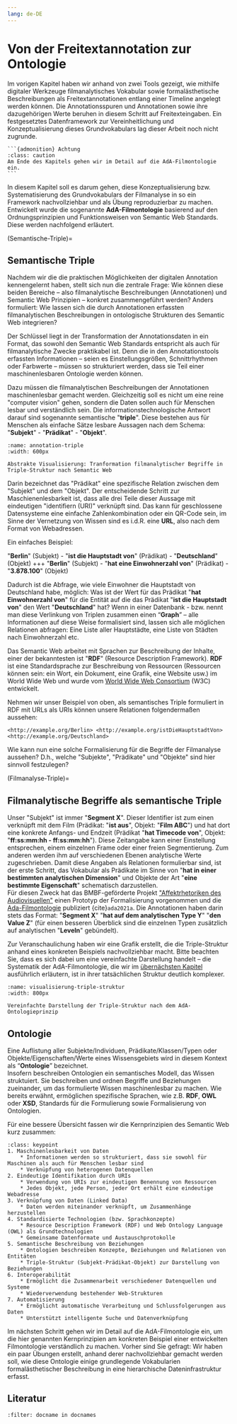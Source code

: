 ```yaml
---
lang: de-DE
---
```

# Von der Freitextannotation zur Ontologie

Im vorigen Kapitel haben wir anhand von zwei Tools gezeigt, wie mithilfe digitaler Werkzeuge filmanalytisches Vokabular sowie formalästhetische Beschreibungen als Freitextannotationen entlang einer Timeline angelegt werden können. Die Annotationsspuren und Annotationen sowie ihre dazugehörigen Werte beruhen in diesem Schritt auf Freitexteingaben. Ein festgesetztes Datenframework zur Vereinheitlichung und Konzeptualisierung dieses Grundvokabulars lag dieser Arbeit noch nicht zugrunde.

````{margin}
```{admonition} Achtung
:class: caution
Am Ende des Kapitels gehen wir im Detail auf die AdA-Filmontologie ein.
```
````
In diesem Kapitel soll es darum gehen, diese Konzeptualisierung bzw. Systematisierung des Grundvokabulars der Filmanalyse in so ein Framework nachvollziehbar und als Übung reproduzierbar zu machen. Entwickelt wurde die sogenannte **AdA-Filmontologie** basierend auf den Ordnungsprinzipien und Funktionsweisen von Semantic Web Standards. Diese werden nachfolgend erläutert.

(Semantische-Triple)=
## Semantische Triple

Nachdem wir die die praktischen Möglichkeiten der digitalen Annotation kennengelernt haben, stellt sich nun die zentrale Frage: Wie können diese beiden Bereiche – also filmanalytische Beschreibungen (Annotationen) und Semantic Web Prinzipien – konkret zusammengeführt werden? Anders formuliert: Wie lassen sich die durch Annotationen erfassten filmanalytischen Beschreibungen in ontologische Strukturen des Semantic Web integrieren?

Der Schlüssel liegt in der Transformation der Annotationsdaten in ein Format, das sowohl den Semantic Web Standards entspricht als auch für filmanalytische Zwecke praktikabel ist. Denn die in den Annotationstools erfassten Informationen – seien es Einstellungsgrößen, Schnittrhythmen oder Farbwerte – müssen so strukturiert werden, dass sie Teil einer maschinenlesbaren Ontologie werden können.

Dazu müssen die filmanalytischen Beschreibungen der Annotationen maschinenlesbar gemacht werden. Gleichzeitig soll es nicht um eine reine "computer vision" gehen, sondern die Daten sollen auch für Menschen lesbar und verständlich sein. Die informationstechnologische Antwort darauf sind sogenannte semantische "**triple**". Diese bestehen aus für Menschen als einfache Sätze lesbare Aussagen nach dem Schema: "**Subjekt**" - "**Prädikat**" - "**Objekt**". 

```{figure} ../assets/_images/annotation-triple.png
:name: annotation-triple
:width: 600px

Abstrakte Visualisierung: Tranformation filmanalytischer Begriffe in Triple-Struktur nach Semantic Web
```

Darin bezeichnet das "Prädikat" eine spezifische Relation zwischen dem "Subjekt" und dem "Objekt". Der entscheidende Schritt zur Maschienenlesbarkeit ist, dass alle drei Teile dieser Aussage mit eindeutigen "identifiern (URI)" verknüpft sind. Das kann für geschlossene Datensysteme eine einfache Zahlenkombination oder ein QR-Code sein, im Sinne der Vernetzung von Wissen sind es i.d.R. eine **URL**, also nach dem Format von Webadressen.

Ein einfaches Beispiel:

"**Berlin**" (Subjekt) - "**ist die Hauptstadt von**" (Prädikat) - "**Deutschland**" (Objekt)
+++
"**Berlin**" (Subjekt) - "**hat eine Einwohnerzahl von**" (Prädikat) - "**3.878.100**" (Objekt)

Dadurch ist die Abfrage, wie viele Einwohner die Hauptstadt von Deutschland habe, möglich: Was ist der Wert für das Prädikat "**hat Einwohnerzahl von**" für die Entität auf die das Prädikat "**ist die Hauptstadt von**" den Wert "**Deutschland**" hat?
Wenn in einer Datenbank - bzw. nennt man diese Verlinkung von Triplen zusammen einen “**Graph**” – alle Informationen auf diese Weise formalisiert sind, lassen sich alle möglichen Relationen abfragen: Eine Liste aller Hauptstädte, eine Liste von Städten nach Einwohnerzahl etc.

Das Semantic Web arbeitet mit Sprachen zur Beschreibung der Inhalte, einer der bekanntesten ist "**RDF**" (Resource Description Framework). **RDF** ist eine Standardsprache zur Beschreibung von Ressourcen (Ressourcen können sein: ein Wort, ein Dokument, eine Grafik, eine Website usw.) im World Wide Web und wurde vom <a href="https://www.w3.org/" class="external-link" target="_blank">World Wide Web Consortium</a> (W3C) entwickelt.

Nehmen wir unser Beispiel von oben, als semantisches Triple formuliert in RDF mit URLs als URIs können unsere Relationen folgendermaßen aussehen:

```none
<http://example.org/Berlin> <http://example.org/istDieHauptstadtVon> <http://example.org/Deutschland>
```
Wie kann nun eine solche Formalisierung für die Begriffe der Filmanalyse aussehen? D.h., welche "Subjekte", "Prädikate" und "Objekte" sind hier sinnvoll festzulegen?

(Filmanalyse-Triple)=
## Filmanalytische Begriffe als semantische Triple

Unser "Subjekt" ist immer "**Segment X**". Dieser Identifier ist zum einen verknüpft mit dem Film (Prädikat: "**ist aus**", Objekt: "**Film ABC**") und hat dort eine konkrete Anfangs- und Endzeit (Prädikat "**hat Timecode von**", Objekt: "**ff:ss:mm:hh - ff:ss:mm:hh**"). Diese Zeitangabe kann einer Einstellung entsprechen, einem einzelnen Frame oder einer freien Segmentierung. Zum anderen werden ihm auf verschiedenen Ebenen analytische Werte zugeschrieben. Damit diese Angaben als Relationen formulierbar sind, ist der erste Schritt, das Vokabular als Prädikate im Sinne von "**hat in einer bestimmten analytischen Dimension**" und Objekte der Art "**eine bestimmte Eigenschaft**" schematisch darzustellen.  
Für diesen Zweck hat das BMBF-geförderte Projekt <a href="https://www.ada.cinepoetics.fu-berlin.de/" class="external-link" target="_blank">"Affektrhetoriken des Audiovisuellen"</a> einen Prototyp der Formalisierung vorgenommen und die <a href="https://www.ada.cinepoetics.fu-berlin.de/ada-toolkit/index.html" class="external-link" target="_blank">Ada-Filmontologie</a> publiziert {cite}`ada2021a`. Die Annotationen haben darin stets das Format: "**Segment X**" "**hat auf dem analytischen Type Y**" "**den Value Z**" (für einen besseren Überblick sind die einzelnen Typen zusätzlich auf analytischen "**Leveln**" gebündelt).

Zur Veranschaulichung haben wir eine Grafik erstellt, die die Triple-Struktur anhand eines konkreten Beispiels nachvollziehbar macht. Bitte beachten Sie, dass es sich dabei um eine vereinfachte Darstellung handelt – die Systematik der AdA-Filmontologie, die wir im [übernächsten Kapitel](../Kapitel_II/Aufgabe_C_UK-2.md) ausführlich erläutern, ist in ihrer tatsächlichen Struktur deutlich komplexer.

```{figure} ../assets/_images/Visualisierung-Triple-Struktur.png
:name: visualisierung-triple-struktur
:width: 800px

Vereinfachte Darstellung der Triple-Struktur nach dem AdA-Ontologieprinzip
```

## Ontologie 

Eine Auflistung aller Subjekte/Individuen, Prädikate/Klassen/Typen oder Objekte/Eigenschaften/Werte eines Wissensgebiets wird in diesem Kontext als “**Ontologie**” bezeichnet. <br>
Insofern beschreiben Ontologien ein semantisches Modell, das Wissen struktuiert. Sie beschreiben und ordnen Begriffe und Beziehungen zueinander, um das formulierte Wissen maschinenlesbar zu machen. Wie bereits erwähnt, ermöglichen spezifische Sprachen, wie z.B. **RDF**, **OWL** oder **XSD**, Standards für die Formulierung sowie Formalisierung von Ontologien.

Für eine bessere Übersicht fassen wir die Kernprinzipien des Semantic Web kurz zusammen:

```{admonition} Kernprinzipien des Semantic Web
:class: keypoint
1. Maschinenlesbarkeit von Daten 
    * Informationen werden so strukturiert, dass sie sowohl für Maschinen als auch für Menschen lesbar sind
    * Verknüpfung von heterogenen Datenquellen
2. Eindeutige Identifikation durch URIs
    * Verwendung von URIs zur eindeutigen Benennung von Ressourcen
    * Jedes Objekt, jede Person, jeder Ort erhält eine eindeutige Webadresse
3. Verknüpfung von Daten (Linked Data)
    * Daten werden miteinander verknüpft, um Zusammenhänge herzustellen
4. Standardisierte Technologien (bzw. Sprachkonzepte)
    * Resource Description Framework (RDF) und Web Ontology Language (OWL) als Grundtechnologien
    * Gemeinsame Datenformate und Austauschprotokolle
5. Semantische Beschreibung von Beziehungen
    * Ontologien beschreiben Konzepte, Beziehungen und Relationen von Entitäten
    * Triple-Struktur (Subjekt-Prädikat-Objekt) zur Darstellung von Beziehungen
6. Interoperabilität
    * Ermöglicht die Zusammenarbeit verschiedener Datenquellen und Systeme
    * Wiederverwendung bestehender Web-Strukturen
7. Automatisierung 
    * Ermöglicht automatische Verarbeitung und Schlussfolgerungen aus Daten
    * Unterstützt intelligente Suche und Datenverknüpfung
```

Im nächsten Schritt gehen wir im Detail auf die AdA-Filmontologie ein, um die hier genannten Kernprinzipien am konkreten Beispiel einer entwickelten Filmontologie verständlich zu machen. Vorher sind Sie gefragt: Wir haben ein paar Übungen erstellt, anhand derer nachvollziehbar gemacht werden soll, wie diese Ontologie einige grundlegende Vokabularien formalästhetischer Beschreibung in eine hierarchische Dateninfrastruktur erfasst. 

## Literatur

```{bibliography}
:filter: docname in docnames
```